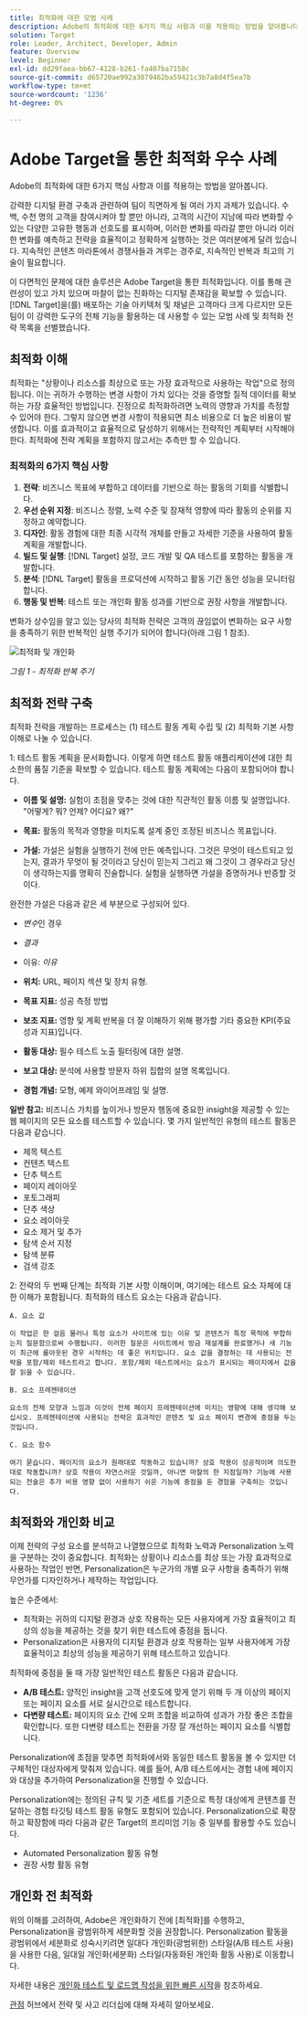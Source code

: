 ```yaml
---
title: 최적화에 대한 모범 사례
description: Adobe의 최적화에 대한 6가지 핵심 사항과 이를 적용하는 방법을 알아봅니다.
solution: Target
role: Leader, Architect, Developer, Admin
feature: Overview
level: Beginner
exl-id: dd29faea-bb67-4128-b261-fa407ba7158c
source-git-commit: d65720ae992a3079462ba59421c3b7a8d4f5ea7b
workflow-type: tm+mt
source-wordcount: '1236'
ht-degree: 0%

---
```


# Adobe Target을 통한 최적화 우수 사례

Adobe의 최적화에 대한 6가지 핵심 사항과 이를 적용하는 방법을 알아봅니다.

강력한 디지털 환경 구축과 관련하여 팀이 직면하게 될 여러 가지 과제가 있습니다. 수백, 수천 명의 고객을 참여시켜야 할 뿐만 아니라, 고객의 시간이 지남에 따라 변화할 수 있는 다양한 고유한 행동과 선호도를 표시하며, 이러한 변화를 따라갈 뿐만 아니라 이러한 변화를 예측하고 전략을 효율적이고 정확하게 실행하는 것은 여러분에게 달려 있습니다. 지속적인 콘텐츠 마라톤에서 경쟁사들과 겨루는 경주로, 지속적인 반복과 최고의 기술이 필요합니다.

이 다면적인 문제에 대한 솔루션은 Adobe Target을 통한 최적화입니다. 이를 통해 관련성이 있고 가치 있으며 마찰이 없는 진화하는 디지털 존재감을 확보할 수 있습니다. [!DNL Target]을(를) 배포하는 기술 아키텍처 및 채널은 고객마다 크게 다르지만 모든 팀이 이 강력한 도구의 전체 기능을 활용하는 데 사용할 수 있는 모범 사례 및 최적화 전략 목록을 선별했습니다.

## 최적화 이해

최적화는 &quot;상황이나 리소스를 최상으로 또는 가장 효과적으로 사용하는 작업&quot;으로 정의됩니다. 이는 귀하가 수행하는 변경 사항이 가치 있다는 것을 증명할 질적 데이터를 확보하는 가장 효율적인 방법입니다. 진정으로 최적화하려면 노력의 영향과 가치를 측정할 수 있어야 한다. 그렇지 않으면 변경 사항이 적용되면 최소 비용으로 더 높은 비용이 발생합니다. 이를 효과적이고 효율적으로 달성하기 위해서는 전략적인 계획부터 시작해야 한다. 최적화에 전략 계획을 포함하지 않고서는 추측만 할 수 있습니다.

### 최적화의 6가지 핵심 사항

1. **전략**: 비즈니스 목표에 부합하고 데이터를 기반으로 하는 활동의 기회를 식별합니다.
1. **우선 순위 지정**: 비즈니스 정렬, 노력 수준 및 잠재적 영향에 따라 활동의 순위를 지정하고 예약합니다.
1. **디자인**: 활동 경험에 대한 최종 시각적 개체를 만들고 자세한 기준을 사용하여 활동 계획을 개발합니다.
1. **빌드 및 실행**: [!DNL Target] 설정, 코드 개발 및 QA 테스트를 포함하는 활동을 개발합니다.
1. **분석**: [!DNL Target] 활동을 프로덕션에 시작하고 활동 기간 동안 성능을 모니터링합니다.
1. **행동 및 반복**: 테스트 또는 개인화 활동 성과를 기반으로 권장 사항을 개발합니다.

변화가 상수임을 알고 있는 당사의 최적화 전략은 고객의 끊임없이 변화하는 요구 사항을 충족하기 위한 반복적인 실행 주기가 되어야 합니다(아래 그림 1 참조).

![최적화 및 개인화](assets/optimize-and-personalize.png)

_그림 1 - 최적화 반복 주기_

## 최적화 전략 구축

최적화 전략을 개발하는 프로세스는 (1) 테스트 활동 계획 수립 및 (2) 최적화 기본 사항 이해로 나눌 수 있습니다.

1: 테스트 활동 계획을 문서화합니다. 이렇게 하면 테스트 활동 애플리케이션에 대한 최소한의 품질 기준을 확보할 수 있습니다. 테스트 활동 계획에는 다음이 포함되어야 합니다.

* **이름 및 설명:** 실험이 초점을 맞추는 것에 대한 직관적인 활동 이름 및 설명입니다. &quot;어떻게? 뭐? 언제? 어디요? 왜?&quot;

* **목표:** 활동의 목적과 영향을 미치도록 설계 중인 조정된 비즈니스 목표입니다.

* **가설:** 가설은 실험을 실행하기 전에 만든 예측입니다. 그것은 무엇이 테스트되고 있는지, 결과가 무엇이 될 것이라고 당신이 믿는지 그리고 왜 그것이 그 경우라고 당신이 생각하는지를 명확히 진술합니다. 실험을 실행하면 가설을 증명하거나 반증할 것이다.

완전한 가설은 다음과 같은 세 부분으로 구성되어 있다.

* _변수_&#x200B;인 경우
* _결과_
* 이유: _이유_

* **위치:** URL, 페이지 섹션 및 장치 유형.
* **목표 지표:** 성공 측정 방법
* **보조 지표:** 영향 및 계획 반복을 더 잘 이해하기 위해 평가할 기타 중요한 KPI(주요 성과 지표)입니다.
* **활동 대상:** 필수 테스트 노출 필터링에 대한 설명.
* **보고 대상:** 분석에 사용할 방문자 하위 집합의 설명 목록입니다.
* **경험 개념:** 모형, 예제 와이어프레임 및 설명.

**일반 참고:** 비즈니스 가치를 높이거나 방문자 행동에 중요한 insight을 제공할 수 있는 웹 페이지의 모든 요소를 테스트할 수 있습니다. 몇 가지 일반적인 유형의 테스트 활동은 다음과 같습니다.

* 제목 텍스트
* 컨텐츠 텍스트
* 단추 텍스트
* 페이지 레이아웃
* 포토그래피
* 단추 색상
* 요소 레이아웃
* 요소 제거 및 추가
* 탐색 순서 지정
* 탐색 분류
* 검색 강조

2: 전략의 두 번째 단계는 최적화 기본 사항 이해이며, 여기에는 테스트 요소 자체에 대한 이해가 포함됩니다. 최적화의 테스트 요소는 다음과 같습니다.

    A. 요소 값
    
    이 작업은 한 걸음 물러나 특정 요소가 사이트에 있는 이유 및 콘텐츠가 특정 목적에 부합하는지 질문함으로써 수행됩니다. 이러한 질문은 사이트에서 방금 재설계를 완료했거나 새 기능이 최근에 롤아웃된 경우 시작하는 데 좋은 위치입니다. 요소 값을 결정하는 데 사용되는 전략을 포함/제외 테스트라고 합니다. 포함/제외 테스트에서는 요소가 표시되는 페이지에서 값을 잘 읽을 수 있습니다.
    
    B. 요소 프레젠테이션
    
    요소의 전체 모양과 느낌과 이것이 전체 페이지 프레젠테이션에 미치는 영향에 대해 생각해 보십시오. 프레젠테이션에 사용되는 전략은 효과적인 콘텐츠 및 요소 페이지 변경에 중점을 두는 것입니다.
    
    C. 요소 함수
    
    여기 묻습니다. 페이지의 요소가 원래대로 작동하고 있습니까? 상호 작용이 성공적이며 의도한 대로 작동합니까? 상호 작용이 자연스러운 것일까, 아니면 마찰의 한 지점일까? 기능에 사용되는 전술은 추가 비용 영향 없이 사용하기 쉬운 기능에 중점을 둔 경험을 구축하는 것입니다.

## 최적화와 개인화 비교

이제 전략의 구성 요소를 분석하고 나열했으므로 최적화 노력과 Personalization 노력을 구분하는 것이 중요합니다. 최적화는 상황이나 리소스를 최상 또는 가장 효과적으로 사용하는 작업인 반면, Personalization은 누군가의 개별 요구 사항을 충족하기 위해 무언가를 디자인하거나 제작하는 작업입니다.

높은 수준에서:

* 최적화는 귀하의 디지털 환경과 상호 작용하는 모든 사용자에게 가장 효율적이고 최상의 성능을 제공하는 것을 찾기 위한 테스트에 중점을 둡니다.
* Personalization은 사용자의 디지털 환경과 상호 작용하는 일부 사용자에게 가장 효율적이고 최상의 성능을 제공하기 위해 테스트하고 있습니다.

최적화에 중점을 둘 때 가장 일반적인 테스트 활동은 다음과 같습니다.

* **A/B 테스트:** 양적인 insight을 고객 선호도에 맞게 얻기 위해 두 개 이상의 페이지 또는 페이지 요소를 서로 실시간으로 테스트합니다.
* **다변량 테스트:** 페이지의 요소 간에 오퍼 조합을 비교하여 성과가 가장 좋은 조합을 확인합니다. 또한 다변량 테스트는 전환을 가장 잘 개선하는 페이지 요소를 식별합니다.

Personalization에 초점을 맞추면 최적화에서와 동일한 테스트 활동을 볼 수 있지만 더 구체적인 대상자에게 맞춰져 있습니다. 예를 들어, A/B 테스트에서는 경험 내에 페이지와 대상을 추가하여 Personalization을 진행할 수 있습니다.

Personalization에는 정의된 규칙 및 기준 세트를 기준으로 특정 대상에게 콘텐츠를 전달하는 경험 타깃팅 테스트 활동 유형도 포함되어 있습니다. Personalization으로 확장하고 확장함에 따라 다음과 같은 Target의 프리미엄 기능 중 일부를 활용할 수도 있습니다.

* Automated Personalization 활동 유형
* 권장 사항 활동 유형

## 개인화 전 최적화

위의 이해를 고려하여, Adobe은 개인화하기 전에 [최적화]를 수행하고, Personalization을 광범위하게 세분화할 것을 권장합니다. Personalization 활동을 광범위에서 세분화로 성숙시키려면 일대다 개인화(광범위한) 스타일(A/B 테스트 사용)을 사용한 다음, 일대일 개인화(세분화) 스타일(자동화된 개인화 활동 사용)로 이동합니다.

자세한 내용은 [개인화 테스트 및 로드맵 작성을 위한 빠른 시작](https://experienceleague.adobe.com/ko/perspectives/quickstart-for-personalization-testing-and-roadmap-creation)을 참조하세요.

[관점](https://experienceleague.adobe.com/ko/perspectives) 허브에서 전략 및 사고 리더십에 대해 자세히 알아보세요.
